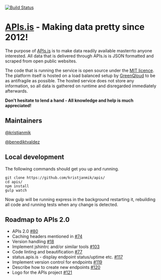 [![Build Status](https://travis-ci.org/kristjanmik/apis.png?branch=v2)](https://travis-ci.org/kristjanmik/apis)
# [APIs.is](http://apis.is) - Making data pretty since 2012!

The purpose of [APIs.is](http://apis.is) is to make data readily available masterrto anyone interested. All data that is delivered through APIs.is is JSON formatted and scraped from open public websites.

The code that is running the service is open source under the [MIT licence](https://en.wikipedia.org/wiki/MIT_License). The platform itself is hosted on a load balanced setup by [GreenQloud](http://www.greenqloud.com) to be as antifragile as possible. The hosted service does not store any information, so all data is gathered on runtime and disregarded immediately afterwards.

**Don't hesitate to lend a hand - All knowledge and help is much appreciated!**

## Maintainers

[@kristjanmik](https://github.com/kristjanmik/)

[@benediktvaldez](https://github.com/benediktvaldez)

## Local development

The following commands should get you up and running.

```
git clone https://github.com/kristjanmik/apis/
cd apis/
npm install
gulp watch
```

Now gulp will be running express in the background restarting it, rebuilding all code and running tests when any change is detected.

## Roadmap to APIs 2.0

- APIs 2.0 [#80](https://github.com/kristjanmik/apis/issues/80)
- Caching headers mentioned in [#74](https://github.com/kristjanmik/apis/issues/74)
- Version handling [#18](https://github.com/kristjanmik/apis/issues/18)
- Implement jshintrc and/or similar tools [#103](https://github.com/kristjanmik/apis/issues/103)
- Code linting and beautification [#77](https://github.com/kristjanmik/apis/issues/77)
- status.apis.is - display endpoint status/uptime etc. [#117](https://github.com/kristjanmik/apis/issues/117)
- Implement version control for endpoints [#119](https://github.com/kristjanmik/apis/issues/119)
- Describe how to create new endpoints [#120](https://github.com/kristjanmik/apis/issues/120)
- Logo for the APIs project [#121](https://github.com/kristjanmik/apis/issues/121)
